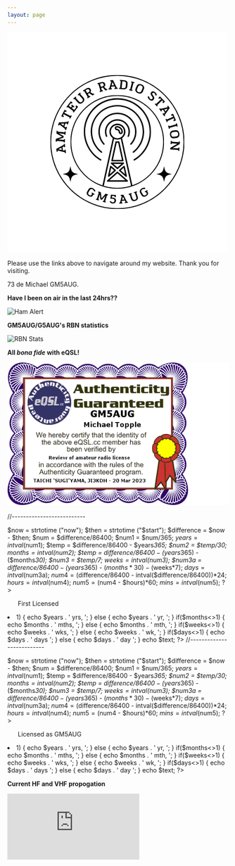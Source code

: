 ```yaml
---
layout: page
---
```


![Logo](images/logoNEW.png)

Please use the links above to navigate around my website. Thank you for visiting.

73 de Michael GM5AUG.


**Have I been on air in the last 24hrs??**

![Ham Alert](https://hamalert.org/myspot?c=GM5AUG&h=f28667128cef90b4&a=24)

**GM5AUG/G5AUG's RBN statistics**

![RBN Stats](https://rbn.telegraphy.de/activity/image/GM5AUG+G5AUG)

**All *bona fide* with eQSL!**

![eQSL Auth](images/eQSL.png)

<html>
<?php
// enter start date below like this: "March 28, 2004"
// $start = "March 28, 2004 20:00:00";
$start = "November 07, 2012 19:00:00";
// enter string of what this start date is.
$text = "";

//-------------------------- 

$now = strtotime ("now");
$then = strtotime ("$start");
$difference = $now - $then;
$num = $difference/86400;
$num1 = $num/365;
$years = intval($num1);
$temp = $difference/86400 - $years*365;
$num2 = $temp/30;
$months = intval($num2);
$temp = $difference/86400 - ($years*365) - ($months*30);
$num3 = $temp/7;
$weeks = intval($num3);
$num3a = $difference/86400 - ($years*365) - ($months*30) - ($weeks*7);
$days = intval($num3a);
$num4 = ($difference/86400 - intval($difference/86400))*24;
$hours = intval($num4);
$num5 = ($num4 - $hours)*60;
$mins = intval($num5);
?>
<ul>First Licensed</ul>
<li><?php
if($years<>1) {
echo $years . ' yrs, ';
} else {
echo $years . ' yr, ';
}
if($months<>1) {
echo $months . ' mths, ';
} else {
echo $months . ' mth, ';
}
if($weeks<>1) {
echo $weeks . ' wks, ';
} else {
echo $weeks . ' wk, ';
}
if($days<>1) {
echo $days . ' days ';
} else {
echo $days . ' day ';
}
echo $text;
?>
<?php
// enter start date below like this: "March 28, 2004"
// $start = "March 28, 2004 20:00:00";
$start = "March 20, 2023 19:00:00";
// enter string of what this start date is.
$text = "";

//-------------------------- 

$now = strtotime ("now");
$then = strtotime ("$start");
$difference = $now - $then;
$num = $difference/86400;
$num1 = $num/365;
$years = intval($num1);
$temp = $difference/86400 - $years*365;
$num2 = $temp/30;
$months = intval($num2);
$temp = $difference/86400 - ($years*365) - ($months*30);
$num3 = $temp/7;
$weeks = intval($num3);
$num3a = $difference/86400 - ($years*365) - ($months*30) - ($weeks*7);
$days = intval($num3a);
$num4 = ($difference/86400 - intval($difference/86400))*24;
$hours = intval($num4);
$num5 = ($num4 - $hours)*60;
$mins = intval($num5);
?>
<ul>Licensed as GM5AUG</ul>
<li><?php
if($years<>1) {
echo $years . ' yrs, ';
} else {
echo $years . ' yr, ';
}
if($months<>1) {
echo $months . ' mths, ';
} else {
echo $months . ' mth, ';
}
if($weeks<>1) {
echo $weeks . ' wks, ';
} else {
echo $weeks . ' wk, ';
}
if($days<>1) {
echo $days . ' days ';
} else {
echo $days . ' day ';
}
echo $text;
?>
</html>

**Current HF and VHF propogation**

![Propo](https://www.hamqsl.com/solar101vhfpic.php)
